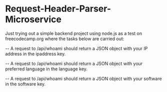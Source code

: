 # Request-Header-Parser-Microservice

Just trying out a simple backend project using node.js as a test on freecodecamp.org where the tasks below are carried out:

--  A request to /api/whoami should return a JSON object with your IP address in the ipaddress key.

--  A request to /api/whoami should return a JSON object with your preferred language in the language key.

--  A request to /api/whoami should return a JSON object with your software in the software key.
